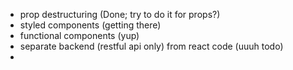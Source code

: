 - prop destructuring (Done; try to do it for props?)
- styled components (getting there)
- functional components (yup)
- separate backend (restful api only) from react code (uuuh todo)
- 